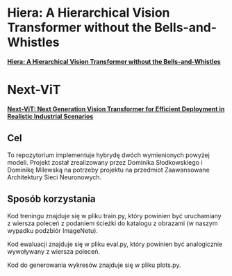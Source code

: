 # Hiera: A Hierarchical Vision Transformer without the Bells-and-Whistles 
**[Hiera: A Hierarchical Vision Transformer without the Bells-and-Whistles](https://arxiv.org/pdf/2306.00989)** 
# Next-ViT 
**[Next-ViT: Next Generation Vision Transformer for Efficient Deployment in Realistic Industrial Scenarios](https://arxiv.org/abs/2207.05501)**

## Cel
To repozytorium implementuje hybrydę dwóch wymienionych powyżej modeli.
Projekt został zrealizowany przez Dominika Słodkowskiego i Dominikę Milewską na potrzeby
projektu na przedmiot Zaawansowane Architektury Sieci Neuronowych.

## Sposób korzystania
Kod treningu znajduje się w pliku train.py, który powinien być uruchamiany z wiersza poleceń z podaniem
ścieżki do katalogu z obrazami (w naszym wypadku podzbiór ImageNetu).

Kod ewaluacji znajduje się w pliku eval.py, który powinien być analogicznie wywoływany z wiersza poleceń.

Kod do generowania wykresów znajduje się w pliku plots.py.